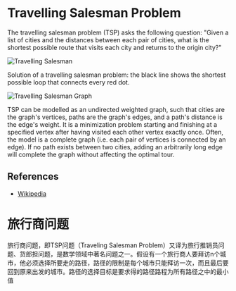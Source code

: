 # Travelling Salesman Problem

The travelling salesman problem (TSP) asks the following question: 
"Given a list of cities and the distances between each pair of 
cities, what is the shortest possible route that visits each city 
and returns to the origin city?"

![Travelling Salesman](https://upload.wikimedia.org/wikipedia/commons/1/11/GLPK_solution_of_a_travelling_salesman_problem.svg)

Solution of a travelling salesman problem: the black line shows 
the shortest possible loop that connects every red dot.

![Travelling Salesman Graph](https://upload.wikimedia.org/wikipedia/commons/3/30/Weighted_K4.svg)

TSP can be modelled as an undirected weighted graph, such that 
cities are the graph's vertices, paths are the graph's edges, 
and a path's distance is the edge's weight. It is a minimization 
problem starting and finishing at a specified vertex after having 
visited each other vertex exactly once. Often, the model is a 
complete graph (i.e. each pair of vertices is connected by an 
edge). If no path exists between two cities, adding an arbitrarily 
long edge will complete the graph without affecting the optimal tour.

## References

- [Wikipedia](https://en.wikipedia.org/wiki/Travelling_salesman_problem)

# 旅行商问题

旅行商问题，即TSP问题（Traveling Salesman Problem）又译为旅行推销员问题、货郎担问题，是数学领域中著名问题之一。假设有一个旅行商人要拜访n个城市，他必须选择所要走的路径，路径的限制是每个城市只能拜访一次，而且最后要回到原来出发的城市。路径的选择目标是要求得的路径路程为所有路径之中的最小值